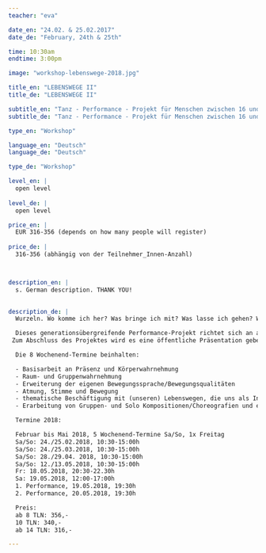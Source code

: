 ```yaml
---
teacher: "eva"

date_en: "24.02. & 25.02.2017"
date_de: "February, 24th & 25th"

time: 10:30am
endtime: 3:00pm

image: "workshop-lebenswege-2018.jpg"

title_en: "LEBENSWEGE II"
title_de: "LEBENSWEGE II"

subtitle_en: "Tanz - Performance - Projekt für Menschen zwischen 16 und 96"
subtitle_de: "Tanz - Performance - Projekt für Menschen zwischen 16 und 96"

type_en: "Workshop"

language_en: "Deutsch"
language_de: "Deutsch"

type_de: "Workshop"

level_en: |
  open level
  
level_de: |
  open level

price_en: |
  EUR 316-356 (depends on how many people will register)
  
price_de: |
  316-356 (abhängig von der Teilnehmer_Innen-Anzahl)



description_en: |
  s. German description. THANK YOU!

  
description_de: |
  Wurzeln. Wo komme ich her? Was bringe ich mit? Was lasse ich gehen? Was nehme ich mit? Was ist mir wichtig? Was gebe ich weiter? Wohin die Reise? Schritt für Schritt.

  Dieses generationsübergreifende Performance-Projekt richtet sich an alle, die Lust haben, ihre Erfahrung in Bewegung, Tanz und Improvisation in einer festen Gruppe zu vertiefen. Thematisch werden wir uns mit Lebenswegen beschäftigen, die uns als Inspiration für die Erarbeitung und Gestaltung von künstlerisch-tänzerischen Kompositionen dienen. 
 Zum Abschluss des Projektes wird es eine öffentliche Präsentation geben, die sowohl aus improvisiertem, wie auch gesetztem Material besteht.  

  Die 8 Wochenend-Termine beinhalten:  

  - Basisarbeit an Präsenz und Körperwahrnehmung  
  - Raum- und Gruppenwahrnehmung   
  - Erweiterung der eigenen Bewegungssprache/Bewegungsqualitäten  
  - Atmung, Stimme und Bewegung  
  - thematische Beschäftigung mit (unseren) Lebenswegen, die uns als Inspiration für die künstlerisch-tänzerische Gestaltung dienen   
  - Erarbeitung von Gruppen- und Solo Kompositionen/Choreografien und einer gemeinsamen Präsentation  

  Termine 2018:  

  Februar bis Mai 2018, 5 Wochenend-Termine Sa/So, 1x Freitag  
  Sa/So: 24./25.02.2018, 10:30-15:00h  
  Sa/So: 24./25.03.2018, 10:30-15:00h  
  Sa/So: 28./29.04. 2018, 10:30-15:00h  
  Sa/So: 12./13.05.2018, 10:30-15:00h  
  Fr: 18.05.2018, 20:30-22.30h  
  Sa: 19.05.2018, 12:00-17:00h  
  1. Performance, 19.05.2018, 19:30h  
  2. Performance, 20.05.2018, 19:30h  

  Preis:  
  ab 8 TLN: 356,-   
  10 TLN: 340,-  
  ab 14 TLN: 316,-    

---
```




